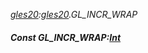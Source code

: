 _[gles20](../../modules/gles20/gles20-module.md):[gles20](../../modules/gles20/gles20-module.md).GL\_INCR\_WRAP_
##### Const GL\_INCR\_WRAP:[Int](../../modules/wonkey/wonkey-types-int.md)
